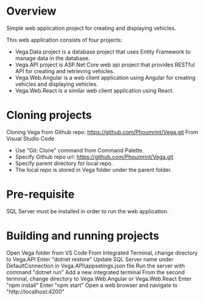 # Overview
Simple web application project for creating and displaying vehicles.

This web application consists of four projects:
- Vega.Data project is a database project that uses Entity Framework to manage data in the database.
- Vega.API project is ASP.Net Core web api project that provides RESTful API for creating and retrieving vehicles.
- Vega.Web.Angular is a web client application using Angular for creating vehicles and displaying vehicles.
- Vega.Web.React is a similar web client application using React.

# Cloning projects
Cloning Vega from Github repo: https://github.com/Phoumrint/Vega.git
From Visual Studio Code
- Use "Git: Clone" command from Command Palette.
- Specify Github repo url: https://github.com/Phoumrint/Vega.git
- Specify parent directory for local repo.
- The local repo is stored in Vega folder under the parent folder.

# Pre-requisite
SQL Server must be installed in order to run the web application.

# Building and running projects
Open Vega folder from VS Code
From Integrated Terminal, change directory to Vega.API
Enter "dotnet restore"
Update SQL Server name under DefaultConnection in Vega.API\appsetings.json file
Run the server with command "dotnet run"
Add a new integrated terminal
From the second terminal, change directory to Vega.Web.Angular or Vega.Web.React
Enter "npm install"
Enter "npm start"
Open a web browser and navigate to "http://localhost:4200"

